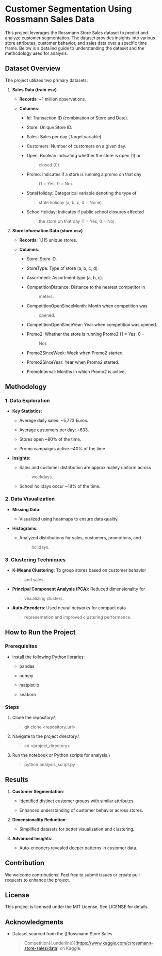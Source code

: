 # **Customer Segmentation Using Rossmann Sales Data**

This project leverages the Rossmann Store Sales dataset to predict and
analyze customer segmentation. The dataset provides insights into
various store attributes, customer behavior, and sales data over a
specific time frame. Below is a detailed guide to understanding the
dataset and the methodology used for analysis.

## **Dataset Overview**

The project utilizes two primary datasets:

1.  **Sales Data (train.csv)**

    -   **Records**: \~1 million observations.

    -   **Columns**:

        -   Id: Transaction ID (combination of Store and Date).

        -   Store: Unique Store ID.

        -   Sales: Sales per day (Target variable).

        -   Customers: Number of customers on a given day.

        -   Open: Boolean indicating whether the store is open (1) or
            > closed (0).

        -   Promo: Indicates if a store is running a promo on that day
            > (1 = Yes, 0 = No).

        -   StateHoliday: Categorical variable denoting the type of
            > state holiday (a, b, c, 0 = None).

        -   SchoolHoliday: Indicates if public school closures affected
            > the store on that day (1 = Yes, 0 = No).

2.  **Store Information Data (store.csv)**

    -   **Records**: 1,115 unique stores.

    -   **Columns**:

        -   Store: Store ID.

        -   StoreType: Type of store (a, b, c, d).

        -   Assortment: Assortment type (a, b, c).

        -   CompetitionDistance: Distance to the nearest competitor in
            > meters.

        -   CompetitionOpenSinceMonth: Month when competition was
            > opened.

        -   CompetitionOpenSinceYear: Year when competition was opened.

        -   Promo2: Whether the store is running Promo2 (1 = Yes, 0 =
            > No).

        -   Promo2SinceWeek: Week when Promo2 started.

        -   Promo2SinceYear: Year when Promo2 started.

        -   PromoInterval: Months in which Promo2 is active.

## **Methodology**

### **1. Data Exploration**

-   **Key Statistics**:

    -   Average daily sales: \~5,773 Euros.

    -   Average customers per day: \~633.

    -   Stores open \~80% of the time.

    -   Promo campaigns active \~40% of the time.

-   **Insights**:

    -   Sales and customer distribution are approximately uniform across
        > weekdays.

    -   School holidays occur \~18% of the time.

### **2. Data Visualization**

-   **Missing Data**:

    -   Visualized using heatmaps to ensure data quality.

-   **Histograms**:

    -   Analyzed distributions for sales, customers, promotions, and
        > holidays.

### **3. Clustering Techniques**

-   **K-Means Clustering**: To group stores based on customer behavior
    > and sales.

-   **Principal Component Analysis (PCA)**: Reduced dimensionality for
    > visualizing clusters.

-   **Auto-Encoders**: Used neural networks for compact data
    > representation and improved clustering performance.

## **How to Run the Project**

### **Prerequisites**

-   Install the following Python libraries:

    -   pandas

    -   numpy

    -   matplotlib

    -   seaborn

### **Steps**

1.  Clone the repository:\
    > git clone \<repository_url\>

2.  Navigate to the project directory:\
    > cd \<project_directory\>

3.  Run the notebook or Python scripts for analysis.\
    > python analysis_script.py

## **Results**

1.  **Customer Segmentation**:

    -   Identified distinct customer groups with similar attributes.

    -   Enhanced understanding of customer behavior across stores.

2.  **Dimensionality Reduction**:

    -   Simplified datasets for better visualization and clustering.

3.  **Advanced Insights**:

    -   Auto-encoders revealed deeper patterns in customer data.

## **Contribution**

We welcome contributions! Feel free to submit issues or create pull
requests to enhance the project.

## **License**

This project is licensed under the MIT License. See LICENSE for details.

## **Acknowledgments**

-   Dataset sourced from the [[Rossmann Store Sales
    > Competition]{.underline}](https://www.kaggle.com/c/rossmann-store-sales/data)
    > on Kaggle.
